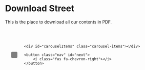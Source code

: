 # Download Street 

This is the place to download all our contents in PDF.

</br>
<div id="pdfCarousel" class="carousel">
    <button class="nav" id="prev">
        <i class="fas fa-chevron-left"></i>
    </button>
    
    <div id="carouselItems" class="carousel-items"></div>
    
    <button class="nav" id="next">
        <i class="fas fa-chevron-right"></i>
    </button>
</div>

<script src="https://cdnjs.cloudflare.com/ajax/libs/font-awesome/5.15.4/js/all.min.js"></script> <!-- FontAwesome -->
<script>
    // Fetch the PDF list from the JSON file
    async function fetchPDFList() {
        try {
            const response = await fetch('./download/pdf-list.json');
            const pdfList = await response.json();
            populateCarousel(pdfList);
        } catch (error) {
            console.error("Failed to load PDF list:", error);
        }
    }

    // Populate the carousel with PDF items (icon + name)
    function populateCarousel(pdfList) {
        const carouselItemsContainer = document.getElementById('carouselItems');
        carouselItemsContainer.innerHTML = '';  // Clear previous items
        
        pdfList.forEach((pdfPath, index) => {
            const pdfName = pdfPath.split('/').pop();  // Extract file name (e.g., "NAME.pdf")
            const iconName = pdfName.replace('.pdf', '.png');  // Replace .pdf with .png for the icon
            
            // Assuming the icon files are located in the same directory as PDFs, you can update the path here
            const pdfIcon = `${iconName}`;  
            const pdfItem = document.createElement('div');
            pdfItem.classList.add('carousel-item');
            pdfItem.innerHTML = `
                <img src="${pdfIcon}" alt="PDF Icon" class="pdf-icon">
                <p>${pdfName}</p>
            `;
            pdfItem.addEventListener('click', () => openPDF(`./download/${pdfPath}`));
            carouselItemsContainer.appendChild(pdfItem);
        });
    }

    // Function to open the PDF in a new window/tab
    function openPDF(pdfPath) {
        window.open(pdfPath, '_blank');
    }

    // Add event listeners for navigation buttons
    let currentIndex = 0;

    document.getElementById('next').addEventListener('click', () => {
        currentIndex = (currentIndex + 1) % document.querySelectorAll('.carousel-item').length;
        updateCarouselPosition();
    });

    document.getElementById('prev').addEventListener('click', () => {
        currentIndex = (currentIndex - 1 + document.querySelectorAll('.carousel-item').length) % document.querySelectorAll('.carousel-item').length;
        updateCarouselPosition();
    });

    // Update the carousel's position based on the current index
    function updateCarouselPosition() {
        const items = document.querySelectorAll('.carousel-item');
        items.forEach((item, index) => {
            if (index === currentIndex) {
                item.classList.add('active');
            } else {
                item.classList.remove('active');
            }
        });
    }

    // Initialize the carousel when the page loads
    document.addEventListener('DOMContentLoaded', fetchPDFList);
</script>

<style>
    /* Carousel container */
    .carousel {
        display: flex;
        align-items: center;
        justify-content: center;
        width: 100%;
        overflow: hidden;
        position: relative;
        padding: 20px 0;
    }

    /* Carousel items container */
    .carousel-items {
        display: flex;
        transition: transform 0.5s ease-in-out;
        justify-content: center;
    }

    /* Each carousel item */
    .carousel-item {
        margin: 0 20px;
        text-align: center;
        cursor: pointer;
        transition: transform 0.3s ease;
    }

    /* Larger icons */
    .carousel-item img {
        width: 336px;  
        height: auto;
        object-fit: cover;
        border-radius: 10px;
        box-shadow: 0 4px 6px rgba(0, 0, 0, 0.1);
    }

    /* Item name */
    .carousel-item p {
        margin-top: 10px;
        font-size: 16px;
        font-weight: bold;
    }

    /* Active item highlight */
    .carousel-item.active {
        transform: scale(1.1);
        transition: transform 0.3s ease;
    }

    /* Navigation buttons */
    .nav {
        background-color: rgba(0, 0, 0, 0.5);
        color: white;
        padding: 10px;
        border: none;
        cursor: pointer;
        border-radius: 15%;
    }

    .nav:hover {
        background-color: rgba(0, 0, 0, 0.7);
    }

    /* Style for the left and right arrows */
    .nav i {
        font-size: 20px;
    }

    /* Adjusts the position of the buttons */
    .nav#prev {
        position: absolute;
        left: 20px;
    }

    .nav#next {
        position: absolute;
        right: 20px;
    }
</style>
